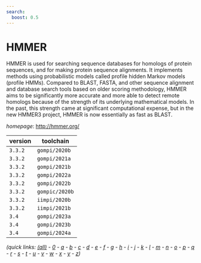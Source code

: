 ```yaml
---
search:
  boost: 0.5
---
```

# HMMER

HMMER is used for searching sequence databases for homologs  of protein sequences, and for making protein sequence alignments. It  implements methods using probabilistic models called profile hidden Markov  models (profile HMMs).  Compared to BLAST, FASTA, and other sequence  alignment and database search tools based on older scoring methodology,  HMMER aims to be significantly more accurate and more able to detect remote  homologs because of the strength of its underlying mathematical models. In the  past, this strength came at significant computational expense, but in the new  HMMER3 project, HMMER is now essentially as fast as BLAST.

*homepage*: <http://hmmer.org/>

version | toolchain
--------|----------
``3.3.2`` | ``gompi/2020b``
``3.3.2`` | ``gompi/2021a``
``3.3.2`` | ``gompi/2021b``
``3.3.2`` | ``gompi/2022a``
``3.3.2`` | ``gompi/2022b``
``3.3.2`` | ``gompic/2020b``
``3.3.2`` | ``iimpi/2020b``
``3.3.2`` | ``iimpi/2021b``
``3.4`` | ``gompi/2023a``
``3.4`` | ``gompi/2023b``
``3.4`` | ``gompi/2024a``


*(quick links: [(all)](../index.md) - [0](../0/index.md) - [a](../a/index.md) - [b](../b/index.md) - [c](../c/index.md) - [d](../d/index.md) - [e](../e/index.md) - [f](../f/index.md) - [g](../g/index.md) - [h](../h/index.md) - [i](../i/index.md) - [j](../j/index.md) - [k](../k/index.md) - [l](../l/index.md) - [m](../m/index.md) - [n](../n/index.md) - [o](../o/index.md) - [p](../p/index.md) - [q](../q/index.md) - [r](../r/index.md) - [s](../s/index.md) - [t](../t/index.md) - [u](../u/index.md) - [v](../v/index.md) - [w](../w/index.md) - [x](../x/index.md) - [y](../y/index.md) - [z](../z/index.md))*


